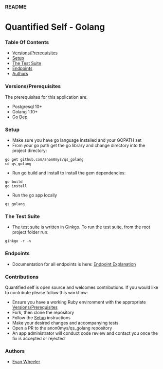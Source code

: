 ### README

# Quantified Self - Golang

### Table Of Contents
- [Versions/Prerequisites](#versions-prerequisites)
- [Setup](#setup)
- [The Test Suite](#the-test-suite)
- [Endpoints](#endpoints)
- [Authors](#authors)

### Versions/Prerequisites

The prerequisites for this application are:
- Postgresql 10+
- Golang 1.10+
- [Go Dep](https://github.com/golang/dep)

### Setup
- Make sure you have go language installed and your GOPATH set
- From your go path get the go library and change directory into the project directory:
```
go get github.com/anon0mys/qs_golang
cd qs_golang
```
- Run go build and install to install the gem dependencies:
```
go build
go install
```
- Run the go app locally
```
qs_golang
```

### The Test Suite
- The test suite is written in Ginkgo. To run the test suite, from the root project folder run:
```
ginkgo -r -v
```

### Endpoints
- Documentation for all endpoints is here:
[Endpoint Explanation](https://github.com/anon0mys/qs_golang/blob/master/endpoint.md)

### Contributions
Quantified self is open source and welcomes contributions. If you would like to contribute please follow this workflow:
- Ensure you have a working Ruby environment with the appropriate [Versions/Prerequisites](#versions-prerequisites)
- Fork, then clone the repository
- Follow the [Setup](#setup) instructions
- Make your desired changes and accompanying tests
- Open a PR to the anon0mys/qs_golang repository
- An app administrator will conduct code review and contact you once the fix is accepted or rejected

### Authors
- [Evan Wheeler](https://github.com/anon0mys)
